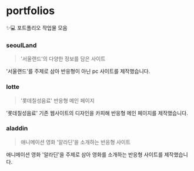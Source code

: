 # portfolios
✨💻 포트폴리오 작업물 모음

### seoulLand
> '서울랜드'의 다양한 정보를 담은  사이트

'서울랜드'를 주제로 삼아 반응형이 아닌 pc 사이트를 제작했습니다.

### lotte
> '롯데칠성음료' 반응형 메인 페이지

'롯데칠성음료' 기존 웹사이트의 디자인을 카피해 반응형 메인 페이지를 제작했습니다. 

### aladdin
> 애니메이션 영화 '알라딘'을 소개하는 반응형 사이트

애니메이션 영화 '알라딘'을 주제로 삼아 영화를 소개하는 반응형 사이트를 제작했습니다.
